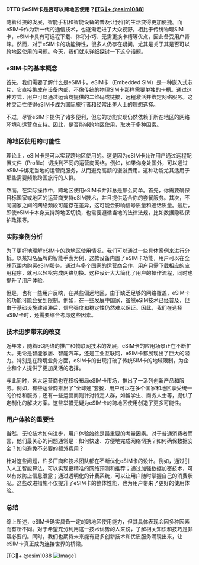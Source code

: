 **DTT0卡eSIM卡是否可以跨地区使用？[[TG💪+ @esim1088](https://t.me/s/esim1088)]**

随着科技的发展，智能手机和智能设备的普及让我们的生活变得更加便捷。而eSIM卡作为新一代的通信技术，也逐渐走进了大众视野。相比于传统物理SIM卡，eSIM卡具有可远程下载、体积小巧、无需更换卡槽等优点，因此备受用户青睐。然而，对于eSIM卡的功能特性，很多人仍存在疑问，尤其是关于其是否可以跨地区使用的问题。今天，我们就来详细探讨一下这个话题。

### eSIM卡的基本概念

首先，我们需要了解什么是eSIM卡。eSIM卡（Embedded SIM）是一种嵌入式芯片，它直接集成在设备内部，不像传统的物理SIM卡那样需要单独的卡槽。通过这种方式，用户可以通过运营商提供的二维码或链接，远程激活并绑定网络服务。这种灵活性使得eSIM卡成为国际旅行者和经常出差人士的理想选择。

不过，尽管eSIM卡提供了诸多便利，但它的功能实现仍然依赖于所在地区的网络环境和运营商支持。因此，是否能够跨地区使用，取决于多种因素。

### 跨地区使用的可能性

理论上，eSIM卡是可以实现跨地区使用的。这是因为eSIM卡允许用户通过远程配置文件（Profile）切换到不同的运营商网络。例如，如果你身处国外，可以通过eSIM卡绑定当地的运营商服务，从而避免高额的漫游费用。这种功能尤其适用于那些需要频繁跨国旅行的人群。

然而，在实际操作中，跨地区使用eSIM卡并非总是那么简单。首先，你需要确保目标国家或地区的运营商支持eSIM技术，并且提供适合你的套餐服务。其次，不同国家之间的网络频段可能存在差异，这可能会影响信号质量和通话质量。最后，即使eSIM卡本身支持跨地区切换，也需要遵循当地的法律法规，比如数据隐私保护政策等。

### 实际案例分析

为了更好地理解eSIM卡的跨地区使用情况，我们可以通过一些具体案例来进行分析。以某知名品牌的智能手表为例，这款设备内置了eSIM卡功能，用户可以在全球范围内购买eSIM服务。通过与多个国家的运营商合作，用户只需下载相应的应用程序，就可以轻松完成网络切换。这种设计大大简化了用户的操作流程，同时也提升了用户体验。

但是，也有一些用户反映，在某些偏远地区，由于缺乏足够的网络覆盖，eSIM卡的功能可能会受到限制。例如，在一些发展中国家，虽然eSIM技术已经普及，但由于基础设施建设滞后，信号强度和稳定性仍然难以保证。因此，我们在选择eSIM卡时，还需要综合考虑这些因素。

### 技术进步带来的改变

近年来，随着5G网络的推广和物联网技术的发展，eSIM卡的应用场景正在不断扩大。无论是智能家居、智能汽车，还是工业互联网，eSIM卡都展现出了巨大的潜力。特别是在跨境业务方面，eSIM卡的出现打破了传统SIM卡的地域限制，为企业和个人提供了更加灵活的选择。

与此同时，各大运营商也在积极布局eSIM卡市场，推出了一系列创新产品和服务。例如，有些运营商推出了“全球通”套餐，用户可以在多个国家和地区享受统一的价格和服务；还有一些运营商则针对特定人群，如留学生、商务人士等，提供了定制化的解决方案。这些举措无疑为eSIM卡的跨地区使用创造了更多可能性。

### 用户体验的重要性

当然，无论技术如何进步，用户体验始终是最重要的考量因素。对于普通消费者而言，他们最关心的问题通常是：如何快速、方便地完成网络切换？如何确保数据安全？如何避免不必要的额外费用？

针对这些问题，许多厂商和技术团队都在不断优化eSIM卡的设计。例如，通过引入人工智能算法，可以实现更精准的网络预测和推荐；通过加强数据加密技术，可以有效防止信息泄露；通过透明化的计费系统，可以让用户随时掌握自己的消费状况。这些改进措施不仅提升了eSIM卡的整体性能，也为用户带来了更好的使用体验。

### 总结

综上所述，eSIM卡确实具备一定的跨地区使用能力，但其具体表现会因多种因素而有所不同。对于希望充分利用这一技术优势的人来说，了解相关知识和技巧是非常必要的。同时，我们也期待未来能有更多创新技术和优质服务涌现出来，让eSIM卡真正成为连接世界的桥梁。

[[TG💪+ @esim1088](https://t.me/s/esim1088) ![Image](https://i.postimg.cc/4NQfJmqS/Snipaste-2025-05-13-00-14-12.png)]